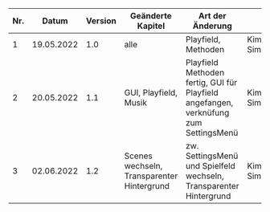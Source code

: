 | Nr. | Datum      | Version | Geänderte Kapitel                          | Art der Änderung                                                                     | Autor             | Status |
|-----|------------|---------|--------------------------------------------|--------------------------------------------------------------------------------------|-------------------|--------|
| 1   | 19.05.2022 | 1.0     | alle                                       | Playfield, Methoden                                                                  | Kimeswenger Simon | fg     |
| 2   | 20.05.2022 | 1.1     | GUI, Playfield, Musik                      | Playfield Methoden fertig, GUI für Playfield angefangen, verknüfung zum SettingsMenü | Kimeswenger Simon | fg     |
| 3   | 02.06.2022 | 1.2     | Scenes wechseln, Transparenter Hintergrund | zw. SettingsMenü und Spielfeld wechseln, Transparenter Hintergrund                   | Kimeswenger Simon | fg      |




